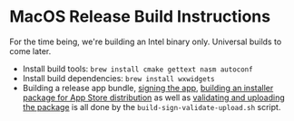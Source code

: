 # MacOS Release Build Instructions

For the time being, we're building an Intel binary only. Universal builds to come later.

- Install build tools: `brew install cmake gettext nasm autoconf`
- Install build dependencies: `brew install wxwidgets`
- Building a release app bundle, [signing the app](https://developer.apple.com/documentation/xcode/creating-distribution-signed-code-for-the-mac),
  [building an installer package for App Store distribution](https://developer.apple.com/documentation/xcode/packaging-mac-software-for-distribution) as well as
  [validating and uploading the package](https://help.apple.com/asc/appsaltool) is all done by the `build-sign-validate-upload.sh` script.
